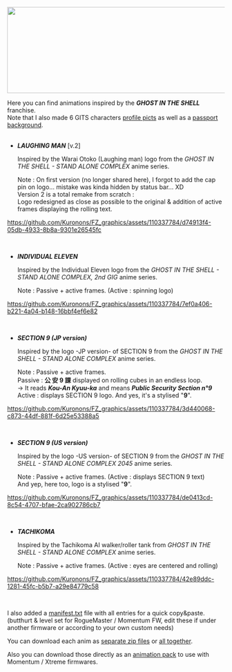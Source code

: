 <p align="center">
<img width="1000" height="200" src="https://github.com/Kuronons/FZ_graphics/assets/110337784/3b723bbe-ef2a-41da-9643-4e2b629c46bb">
</p>

Here you can find animations inspired by the ***GHOST IN THE SHELL*** franchise.<BR>
Note that I also made 6 GITS characters [profile picts](https://github.com/Kuronons/FZ_graphics/tree/main/Passport%20profile%20pictures#togusa--batou--aramaki) as well as a [passport background](https://github.com/Kuronons/FZ_graphics/edit/main/Passport%20background/Readme.md#gits).
<BR><BR>

   - ___LAUGHING MAN___   [v.2]
      
      Inspired by the Warai Otoko (Laughing man) logo from the *GHOST IN THE SHELL - STAND ALONE COMPLEX* anime series.
      
      Note : On first version (no longer shared here), I forgot to add the cap pin on logo... mistake was kinda hidden by status bar... XD<BR>
             Version 2 is a total remake from scratch :<BR>
             Logo redesigned as close as possible to the original & addition of active frames displaying the rolling text.

https://github.com/Kuronons/FZ_graphics/assets/110337784/d74913f4-05db-4933-8b8a-9301e26545fc

<BR>

   - ___INDIVIDUAL ELEVEN___
      
      Inspired by the Individual Eleven logo from the *GHOST IN THE SHELL - STAND ALONE COMPLEX, 2nd GIG* anime series.
      
      Note : Passive + active frames. (Active : spinning logo)
  
https://github.com/Kuronons/FZ_graphics/assets/110337784/7ef0a406-b221-4a04-b148-16bbf4ef6e82

<BR>

   - ___SECTION 9 (JP version)___
      
      Inspired by the logo -JP version- of SECTION 9 from the *GHOST IN THE SHELL - STAND ALONE COMPLEX* anime series.
      
      Note : Passive + active frames.<BR>
      Passive : **公 安 9 課** displayed on rolling cubes in an endless loop.<BR>
      -> It reads ***Kou-An Kyuu-ka*** and means ***Public Security Section n°9***<BR>
      Active : displays SECTION 9 logo. And yes, it's a stylised "**9**".

https://github.com/Kuronons/FZ_graphics/assets/110337784/3d440068-c873-44df-881f-6d25e53388a5

<BR>

   - ___SECTION 9 (US version)___
      
      Inspired by the logo -US version- of SECTION 9 from the *GHOST IN THE SHELL - STAND ALONE COMPLEX 2045* anime series.
      
      Note : Passive + active frames. (Active : displays SECTION 9 text)<BR>
      And yep, here too, logo is a stylised "**9**".

https://github.com/Kuronons/FZ_graphics/assets/110337784/de0413cd-8c54-4707-bfae-2ca902786cb7

<BR>

   - ___TACHIKOMA___
      
      Inspired by the Tachikoma AI walker/roller tank from *GHOST IN THE SHELL - STAND ALONE COMPLEX* anime series.
      
      Note : Passive + active frames. (Active : eyes are centered and rolling)<BR>

https://github.com/Kuronons/FZ_graphics/assets/110337784/42e89ddc-1281-45fc-b5b7-a29e84779c58

<BR>

I also added a [manifest.txt](https://github.com/Kuronons/FZ_graphics/blob/main/Animations/GITS/manifest.txt) file with all entries for a quick copy&paste. (butthurt & level set for RogueMaster / Momentum FW, edit these if under another firmware or according to your own custom needs)

You can download each anim as [separate zip files](https://github.com/Kuronons/FZ_graphics/tree/main/Animations/GITS/Animation_ZIP_files%20(GITS)) or [all together](https://github.com/Kuronons/FZ_graphics/blob/main/Animations/GITS/Kuronons_GITS_Collection%20(5%20animations).zip).

Also you can download those directly as an [animation pack](https://github.com/Kuronons/FZ_graphics/blob/main/Animations/GITS/Kuronons%20-%20GITS.zip) to use with Momentum / Xtreme firmwares.
